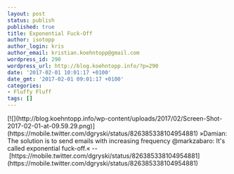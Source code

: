 ```yaml
---
layout: post
status: publish
published: true
title: Exponential Fuck-Off
author: isotopp
author_login: kris
author_email: kristian.koehntopp@gmail.com
wordpress_id: 290
wordpress_url: http://blog.koehntopp.info/?p=290
date: '2017-02-01 10:01:17 +0100'
date_gmt: '2017-02-01 09:01:17 +0100'
categories:
- Fluffy Fluff
tags: []
---
```

<p>[![](http://blog.koehntopp.info/wp-content/uploads/2017/02/Screen-Shot-2017-02-01-at-09.59.29.png)](https://mobile.twitter.com/dgryski/status/826385338104954881) »Damian: The solution is to send emails with increasing frequency @markzabaro: It's called exponential fuck-off.« --&nbsp;[https://mobile.twitter.com/dgryski/status/826385338104954881](https://mobile.twitter.com/dgryski/status/826385338104954881)</p>
